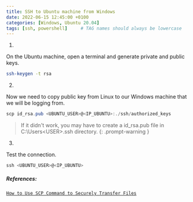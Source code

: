 ```yaml
---
title: SSH to Ubuntu machine from Windows
date: 2022-06-15 12:45:00 +0100
categories: [Windows, Ubuntu 20.04]
tags: [ssh, powershell]     # TAG names should always be lowercase
---
```


1.
On the Ubuntu machine, open a terminal and generate private and public keys.
```bash
ssh-keygen -t rsa
```

2.
Now we need to copy public key from Linux to our Windows machine that we will be logging from. 

```powershell
scp id_rsa.pub <UBUNTU_USER>@<IP_UBUNTU>:./ssh/authorized_keys
```

> If it didn't work, you may have to create a id_rsa.pub file in C:\Users\<USER>\.ssh directory.
{: .prompt-warning }


3.
Test the connection.

```powershell
ssh <UBUNTU_USER>@<IP_UBUNTU>
```


##### References: 
[`How to Use SCP Command to Securely Transfer Files`](https://linuxize.com/post/how-to-use-scp-command-to-securely-transfer-files/)
